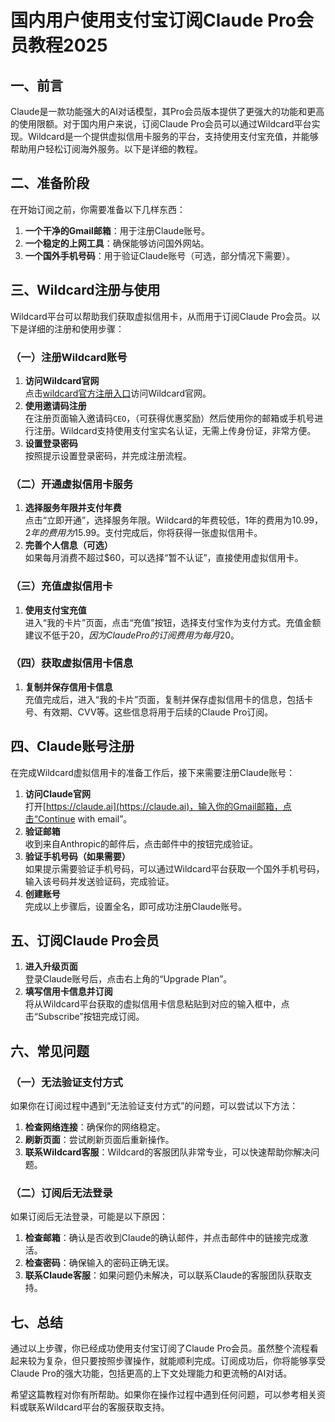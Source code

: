# 国内用户使用支付宝订阅Claude Pro会员教程2025

## 一、前言
Claude是一款功能强大的AI对话模型，其Pro会员版本提供了更强大的功能和更高的使用限额。对于国内用户来说，订阅Claude Pro会员可以通过Wildcard平台实现。Wildcard是一个提供虚拟信用卡服务的平台，支持使用支付宝充值，并能够帮助用户轻松订阅海外服务。以下是详细的教程。

## 二、准备阶段
在开始订阅之前，你需要准备以下几样东西：
1. **一个干净的Gmail邮箱**：用于注册Claude账号。
2. **一个稳定的上网工具**：确保能够访问国外网站。
3. **一个国外手机号码**：用于验证Claude账号（可选，部分情况下需要）。

## 三、Wildcard注册与使用
Wildcard平台可以帮助我们获取虚拟信用卡，从而用于订阅Claude Pro会员。以下是详细的注册和使用步骤：

### （一）注册Wildcard账号
1. **访问Wildcard官网**  
   点击[wildcard官方注册入口](https://bewildcard.com/i/CEO)访问Wildcard官网。
2. **使用邀请码注册**  
   在注册页面输入邀请码`CEO`，（可获得优惠奖励）然后使用你的邮箱或手机号进行注册。Wildcard支持使用支付宝实名认证，无需上传身份证，非常方便。
3. **设置登录密码**  
   按照提示设置登录密码，并完成注册流程。

### （二）开通虚拟信用卡服务
1. **选择服务年限并支付年费**  
   点击“立即开通”，选择服务年限。Wildcard的年费较低，1年的费用为$10.99，2年的费用为$15.99。支付完成后，你将获得一张虚拟信用卡。
2. **完善个人信息（可选）**  
   如果每月消费不超过$60，可以选择“暂不认证”，直接使用虚拟信用卡。

### （三）充值虚拟信用卡
1. **使用支付宝充值**  
   进入“我的卡片”页面，点击“充值”按钮，选择支付宝作为支付方式。充值金额建议不低于$20，因为Claude Pro的订阅费用为每月$20。

### （四）获取虚拟信用卡信息
1. **复制并保存信用卡信息**  
   充值完成后，进入“我的卡片”页面，复制并保存虚拟信用卡的信息，包括卡号、有效期、CVV等。这些信息将用于后续的Claude Pro订阅。

## 四、Claude账号注册
在完成Wildcard虚拟信用卡的准备工作后，接下来需要注册Claude账号：
1. **访问Claude官网**  
   打开[https://claude.ai](https://claude.ai)，输入你的Gmail邮箱，点击“Continue with email”。
2. **验证邮箱**  
   收到来自Anthropic的邮件后，点击邮件中的按钮完成验证。
3. **验证手机号码（如果需要）**  
   如果提示需要验证手机号码，可以通过Wildcard平台获取一个国外手机号码，输入该号码并发送验证码，完成验证。
4. **创建账号**  
   完成以上步骤后，设置全名，即可成功注册Claude账号。

## 五、订阅Claude Pro会员
1. **进入升级页面**  
   登录Claude账号后，点击右上角的“Upgrade Plan”。
2. **填写信用卡信息并订阅**  
   将从Wildcard平台获取的虚拟信用卡信息粘贴到对应的输入框中，点击“Subscribe”按钮完成订阅。

## 六、常见问题
### （一）无法验证支付方式
如果你在订阅过程中遇到“无法验证支付方式”的问题，可以尝试以下方法：
1. **检查网络连接**：确保你的网络稳定。
2. **刷新页面**：尝试刷新页面后重新操作。
3. **联系Wildcard客服**：Wildcard的客服团队非常专业，可以快速帮助你解决问题。

### （二）订阅后无法登录
如果订阅后无法登录，可能是以下原因：
1. **检查邮箱**：确认是否收到Claude的确认邮件，并点击邮件中的链接完成激活。
2. **检查密码**：确保输入的密码正确无误。
3. **联系Claude客服**：如果问题仍未解决，可以联系Claude的客服团队获取支持。

## 七、总结
通过以上步骤，你已经成功使用支付宝订阅了Claude Pro会员。虽然整个流程看起来较为复杂，但只要按照步骤操作，就能顺利完成。订阅成功后，你将能够享受Claude Pro的强大功能，包括更高的上下文处理能力和更流畅的AI对话。

希望这篇教程对你有所帮助。如果你在操作过程中遇到任何问题，可以参考相关资料或联系Wildcard平台的客服获取支持。
